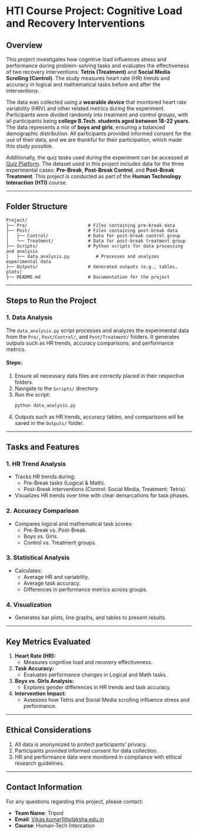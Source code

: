 # HTI Course Project: Cognitive Load and Recovery Interventions

## **Overview**
This project investigates how cognitive load influences stress and performance during problem-solving tasks and evaluates the effectiveness of two recovery interventions: **Tetris (Treatment)** and **Social Media Scrolling (Control)**. The study measures heart rate (HR) trends and accuracy in logical and mathematical tasks before and after the interventions.

The data was collected using a **wearable device** that monitored heart rate variability (HRV) and other related metrics during the experiment. Participants were divided randomly into treatment and control groups, with all participants being **college B.Tech. students aged between 18-22 years**. The data represents a mix of **boys and girls**, ensuring a balanced demographic distribution. All participants provided informed consent for the use of their data, and we are thankful for their participation, which made this study possible.

Additionally, the quiz tasks used during the experiment can be accessed at [Quiz Platform](https://dakshinator.github.io/HTI-Exp/). The dataset used in this project includes data for the three experimental cases: **Pre-Break**, **Post-Break Control**, and **Post-Break Treatment**. This project is conducted as part of the **Human Technology Interaction (HTI)** course.

---

## **Folder Structure**
```
Project/
├── Pre/                       # Files containing pre-break data
├── Post/                      # Files containing post-break data
│   ├── Control/               # Data for post-break control group
│   └── Treatment/             # Data for post-break treatment group
├── Scripts/                   # Python scripts for data processing and analysis
│   ├── data_analysis.py          # Processes and analyzes experimental data
├── Outputs/                   # Generated outputs (e.g., tables, plots)
├── README.md                  # Documentation for the project
```

---

## **Steps to Run the Project**

### **1. Data Analysis**
The `data_analysis.py` script processes and analyzes the experimental data from the `Pre/`, `Post/Control/`, and `Post/Treatment/` folders. It generates outputs such as HR trends, accuracy comparisons, and performance metrics.

#### **Steps:**
1. Ensure all necessary data files are correctly placed in their respective folders.
2. Navigate to the `Scripts/` directory.
3. Run the script:
   ```bash
   python data_analysis.py
   ```
4. Outputs such as HR trends, accuracy tables, and comparisons will be saved in the `Outputs/` folder.

---

## **Tasks and Features**
### **1. HR Trend Analysis**
- Tracks HR trends during:
  - Pre-Break tasks (Logical & Math).
  - Post-Break interventions (Control: Social Media, Treatment: Tetris).
- Visualizes HR trends over time with clear demarcations for task phases.

### **2. Accuracy Comparison**
- Compares logical and mathematical task scores:
  - Pre-Break vs. Post-Break.
  - Boys vs. Girls.
  - Control vs. Treatment groups.

### **3. Statistical Analysis**
- Calculates:
  - Average HR and variability.
  - Average task accuracy.
  - Differences in performance metrics across groups.

### **4. Visualization**
- Generates bar plots, line graphs, and tables to present results.

---

## **Key Metrics Evaluated**
1. **Heart Rate (HR):**
   - Measures cognitive load and recovery effectiveness.
2. **Task Accuracy:**
   - Evaluates performance changes in Logical and Math tasks.
3. **Boys vs. Girls Analysis:**
   - Explores gender differences in HR trends and task accuracy.
4. **Intervention Impact:**
   - Assesses how Tetris and Social Media scrolling influence stress and performance.

---

## **Ethical Considerations**
1. All data is anonymized to protect participants' privacy.
2. Participants provided informed consent for data collection.
3. HR and performance data were monitored in compliance with ethical research guidelines.

---

## **Contact Information**
For any questions regarding this project, please contact:
- **Team Name**: Tripod
- **Email**: Vikas.kumar1@plaksha.edu.in
- **Course**: Human-Tech Intercation

